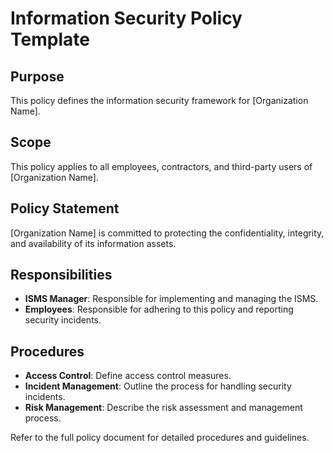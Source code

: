 # Information Security Policy Template

## Purpose

This policy defines the information security framework for [Organization Name].

## Scope

This policy applies to all employees, contractors, and third-party users of [Organization Name].

## Policy Statement

[Organization Name] is committed to protecting the confidentiality, integrity, and availability of its information assets.

## Responsibilities

- **ISMS Manager**: Responsible for implementing and managing the ISMS.
- **Employees**: Responsible for adhering to this policy and reporting security incidents.

## Procedures

- **Access Control**: Define access control measures.
- **Incident Management**: Outline the process for handling security incidents.
- **Risk Management**: Describe the risk assessment and management process.

Refer to the full policy document for detailed procedures and guidelines.
